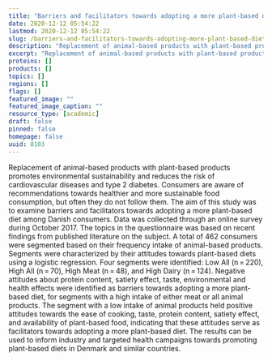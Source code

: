 ```yaml
---
title: "Barriers and facilitators towards adopting a more plant-based diet in a sample of Danish consumers"
date: 2020-12-12 05:54:22
lastmod: 2020-12-12 05:54:22
slug: /barriers-and-facilitators-towards-adopting-more-plant-based-diet-sample-danish-consumers
description: "Replacement of animal-based products with plant-based products promotes environmental sustainability and reduces the risk of cardiovascular diseases and type 2 diabetes. Consumers are aware of recommendations towards healthier and more sustainable food consumption, but often they do not follow them. The aim of this study was to examine barriers and facilitators towards adopting a more plant-based diet among Danish consumers. Data was collected through an online survey during October 2017. The topics in the questionnaire was based on recent findings from published literature on the subject."
excerpt: "Replacement of animal-based products with plant-based products promotes environmental sustainability and reduces the risk of cardiovascular diseases and type 2 diabetes. Consumers are aware of recommendations towards healthier and more sustainable food consumption, but often they do not follow them. The aim of this study was to examine barriers and facilitators towards adopting a more plant-based diet among Danish consumers. Data was collected through an online survey during October 2017. The topics in the questionnaire was based on recent findings from published literature on the subject."
proteins: []
products: []
topics: []
regions: []
flags: []
featured_image: ""
featured_image_caption: ""
resource_type: [academic]
draft: false
pinned: false
homepage: false
uuid: 8103
---
```

Replacement of animal-based products with plant-based products promotes
environmental sustainability and reduces the risk of cardiovascular
diseases and type 2 diabetes. Consumers are aware of recommendations
towards healthier and more sustainable food consumption, but often they
do not follow them. The aim of this study was to examine barriers and
facilitators towards adopting a more plant-based diet among Danish
consumers. Data was collected through an online survey during October
2017. The topics in the questionnaire was based on recent findings from
published literature on the subject. A total of 462 consumers were
segmented based on their frequency intake of animal-based products.
Segments were characterized by their attitudes towards plant-based diets
using a logistic regression. Four segments were identified: Low All
(n = 220), High All (n = 70), High Meat (n = 48), and High Dairy
(n = 124). Negative attitudes about protein content, satiety effect,
taste, environmental and health effects were identified as barriers
towards adopting a more plant-based diet, for segments with a high
intake of either meat or all animal products. The segment with a low
intake of animal products held positive attitudes towards the ease of
cooking, taste, protein content, satiety effect, and availability of
plant-based food, indicating that these attitudes serve as facilitators
towards adopting a more plant-based diet. The results can be used to
inform industry and targeted health campaigns towards promoting
plant-based diets in Denmark and similar countries.
